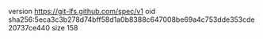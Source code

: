 version https://git-lfs.github.com/spec/v1
oid sha256:5eca3c3b278d74bff58d1a0b8388c647008be69a4c753dde353cde20737ce440
size 158
